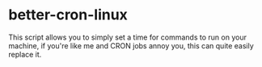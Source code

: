 # better-cron-linux
This script allows you to simply set a time for commands to run on your machine, if you're like me and CRON jobs annoy you, this can quite easily replace it.
